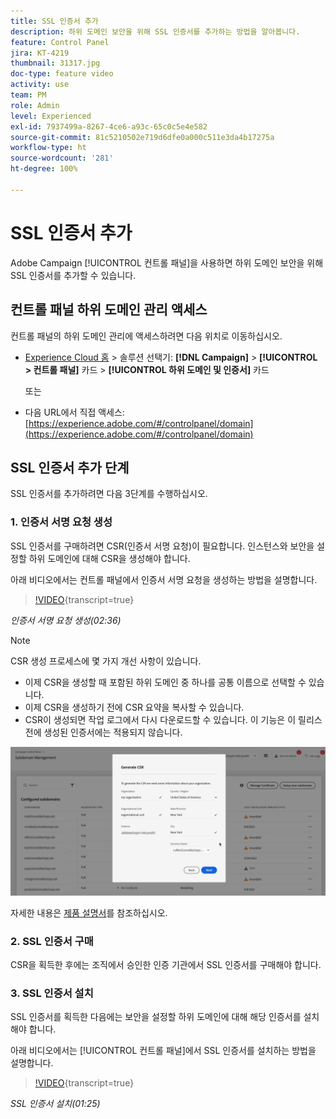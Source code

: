 ```yaml
---
title: SSL 인증서 추가
description: 하위 도메인 보안을 위해 SSL 인증서를 추가하는 방법을 알아봅니다.
feature: Control Panel
jira: KT-4219
thumbnail: 31317.jpg
doc-type: feature video
activity: use
team: PM
role: Admin
level: Experienced
exl-id: 7937499a-8267-4ce6-a93c-65c0c5e4e582
source-git-commit: 81c5210502e719d6dfe0a000c511e3da4b17275a
workflow-type: ht
source-wordcount: '281'
ht-degree: 100%

---
```


# SSL 인증서 추가

Adobe Campaign [!UICONTROL 컨트롤 패널]을 사용하면 하위 도메인 보안을 위해 SSL 인증서를 추가할 수 있습니다.

## 컨트롤 패널 하위 도메인 관리 액세스

컨트롤 패널의 하위 도메인 관리에 액세스하려면 다음 위치로 이동하십시오.

* [Experience Cloud 홈](https://experience.adobe.com/#/home) > 솔루션 선택기: **[!DNL Campaign]** > **[!UICONTROL > 컨트롤 패널]** 카드 > **[!UICONTROL 하위 도메인 및 인증서]** 카드

  또는
* 다음 URL에서 직접 액세스: [https://experience.adobe.com/#/controlpanel/domain](https://experience.adobe.com/#/controlpanel/domain)

## SSL 인증서 추가 단계

SSL 인증서를 추가하려면 다음 3단계를 수행하십시오.

### 1. 인증서 서명 요청 생성

SSL 인증서를 구매하려면 CSR(인증서 서명 요청)이 필요합니다. 인스턴스와 보안을 설정할 하위 도메인에 대해 CSR을 생성해야 합니다.

아래 비디오에서는 컨트롤 패널에서 인증서 서명 요청을 생성하는 방법을 설명합니다.

>[!VIDEO](https://video.tv.adobe.com/v/31317?learn=on){transcript=true}

*인증서 서명 요청 생성(02:36)*

>[!NOTE]
>
>CSR 생성 프로세스에 몇 가지 개선 사항이 있습니다.
>
>* 이제 CSR을 생성할 때 포함된 하위 도메인 중 하나를 공통 이름으로 선택할 수 있습니다.
>* 이제 CSR을 생성하기 전에 CSR 요약을 복사할 수 있습니다.
>* CSR이 생성되면 작업 로그에서 다시 다운로드할 수 있습니다. 이 기능은 이 릴리스 전에 생성된 인증서에는 적용되지 않습니다.
>
>![CSR 다운로드](/help/assets/download-csr.gif)
>
>자세한 내용은 [제품 설명서](https://experienceleague.adobe.com/docs/control-panel/using/subdomains-and-certificates/renew-ssl/renewing-subdomain-certificate.html?lang=ko)를 참조하십시오.
>

### 2. SSL 인증서 구매

CSR을 획득한 후에는 조직에서 승인한 인증 기관에서 SSL 인증서를 구매해야 합니다.

### 3. SSL 인증서 설치

SSL 인증서를 획득한 다음에는 보안을 설정할 하위 도메인에 대해 해당 인증서를 설치해야 합니다.

아래 비디오에서는 [!UICONTROL 컨트롤 패널]에서 SSL 인증서를 설치하는 방법을 설명합니다.

>[!VIDEO](https://video.tv.adobe.com/v/31166?learn=on){transcript=true}

*SSL 인증서 설치(01:25)*


